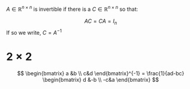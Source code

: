 $A \in \mathbb{R}^{n \times n}$ is invertible if there is a $C \in \mathbb{R}^{n \times n}$ so that:

$$AC=CA=I_n$$
If so we write, $C=A^{-1}$
# $2 \times 2$ 
$$ \begin{bmatrix} a &b \\ c&d \end{bmatrix}^{-1} = \frac{1}{ad-bc} \begin{bmatrix} d &-b \\ -c&a \end{bmatrix} $$
